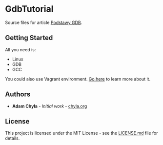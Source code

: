 # GdbTutorial

Source files for article [Podstawy GDB](https://chyla.org/blog/Podstawy_GDB/).


## Getting Started

All you need is:

* Linux
* GDB
* GCC

You could also use Vagrant environment. [Go here](https://www.vagrantup.com/intro/index.html) to learn more about it.


## Authors

* **Adam Chyła** - *Initial work* - [chyla.org](https://chyla.org/blog/)


## License

This project is licensed under the MIT License - see the [LICENSE.md](LICENSE.md) file for details.

